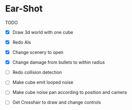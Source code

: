 Ear-Shot	
============

TODO

- [X] Draw 3d world with one cube
- [X] Redo AIs
- [X] Change scenery to open
- [X] Change damage from bullets to within radius
- [ ] Redo collision detection
- [ ] Make cube emit looped noise
- [ ] Make cube noise pan according to position and camera
- [ ] Get Crosshair to draw and change controls

